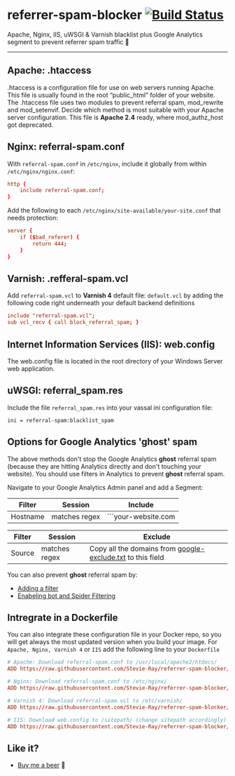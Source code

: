 referrer-spam-blocker [![Build Status](https://travis-ci.org/Stevie-Ray/referrer-spam-blocker.svg)](https://travis-ci.org/Stevie-Ray/referrer-spam-blocker)
====================================

Apache, Nginx, IIS, uWSGI & Varnish blacklist plus Google Analytics segment to prevent referrer spam traffic 👾

- - - -

## Apache: .htaccess

.htaccess is a configuration file for use on web servers running Apache. This file is usually found in the root “public_html” folder of your website. The .htaccess file uses two modules to prevent referral spam, mod_rewrite and mod_setenvif. Decide which method is most suitable with your Apache server configuration. This file is **Apache 2.4** ready, where mod_authz_host got deprecated.


## Nginx: referral-spam.conf

With `referral-spam.conf` in `/etc/nginx`, include it globally from within `/etc/nginx/nginx.conf`:

```conf
http {
	include referral-spam.conf;
}
```

Add the following to each `/etc/nginx/site-available/your-site.conf` that needs protection:

```conf
server {
	if ($bad_referer) {
		return 444;
	}
}
```


## Varnish: .refferal-spam.vcl

Add `referral-spam.vcl` to **Varnish 4** default file: `default.vcl` by adding the following code right underneath your default backend definitions

```conf
include "referral-spam.vcl";
sub vcl_recv { call block_referral_spam; }
```


## Internet Information Services (IIS): web.config

The web.config file is located in the root directory of your Windows Server web application.


## uWSGI: referral_spam.res

Include the file `referral_spam.res` into your vassal ini configuration file:

```
ini = referral-spam:blacklist_spam
```

## Options for Google Analytics 'ghost' spam

The above methods don't stop the Google Analytics **ghost** referral spam (because they are hitting Analytics directly and don't touching your website). You should use filters in Analytics to prevent **ghost** referral spam.


Navigate to your Google Analytics Admin panel and add a Segment:

Filter | Session | **Include**
------------ | ------------- | -------------
Hostname | matches regex | ```your-website\.com|www\.your-website\.com```

Filter | Session | **Exclude**
------------ | ------------- | -------------
Source | matches regex |Copy all the domains from [google-exclude.txt](https://raw.githubusercontent.com/Stevie-Ray/referrer-spam-blocker/master/google-exclude.txt) to this field

You can also prevent **ghost** referral spam by:

  * [Adding a filter](https://support.google.com/analytics/answer/1033162)
  * [Enabeling bot and Spider Filtering](https://plus.google.com/+GoogleAnalytics/posts/2tJ79CkfnZk)

## Intregrate in a Dockerfile

You can also integrate these configuration file in your Docker repo, so you will get always the most updated version when you build your image.
For `Apache, Nginx, Varnish 4` or `IIS` add the following line to your `Dockerfile`

```conf
# Apache: Download referral-spam.conf to /usr/local/apache2/htdocs/
ADD https://raw.githubusercontent.com/Stevie-Ray/referrer-spam-blocker/master/.htaccess /usr/local/apache2/htdocs/

# Nginx: Download referral-spam.conf to /etc/nginx/
ADD https://raw.githubusercontent.com/Stevie-Ray/referrer-spam-blocker/master/referral-spam.conf /etc/nginx/

# Varnish 4: Download referral-spam.vcl to /etc/varnish/
ADD https://raw.githubusercontent.com/Stevie-Ray/referrer-spam-blocker/master/referral-spam.vcl /etc/varnish/

# IIS: Download web.config to /sitepath/ (change sitepath accordingly)
ADD https://raw.githubusercontent.com/Stevie-Ray/referrer-spam-blocker/master/web.config /sitepath/
```

## Like it?

- [Buy me a beer](https://www.paypal.com/cgi-bin/webscr?cmd=_s-xclick&hosted_button_id=4XC7KX75K6636) 🍺
